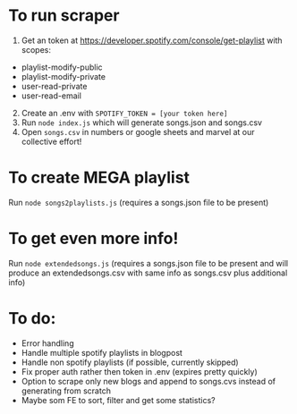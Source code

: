 # To run scraper

1. Get an token at https://developer.spotify.com/console/get-playlist with scopes:
- playlist-modify-public 
- playlist-modify-private
- user-read-private
- user-read-email

2. Create an .env with `SPOTIFY_TOKEN = [your token here]`
3. Run `node index.js` which will generate songs.json and songs.csv
4. Open `songs.csv` in numbers or google sheets and marvel at our collective effort!

# To create MEGA playlist

Run `node songs2playlists.js` (requires a songs.json file to be present)

# To get even more info!

Run `node extendedsongs.js` (requires a songs.json file to be present and will produce an extendedsongs.csv with same info as songs.csv plus additional info)

# To do:

- Error handling
- Handle multiple spotify playlists in blogpost
- Handle non spotify playlists (if possible, currently skipped)
- Fix proper auth rather then token in .env (expires pretty quickly)
- Option to scrape only new blogs and append to songs.cvs instead of generating from scratch
- Maybe som FE to sort, filter and get some statistics?
